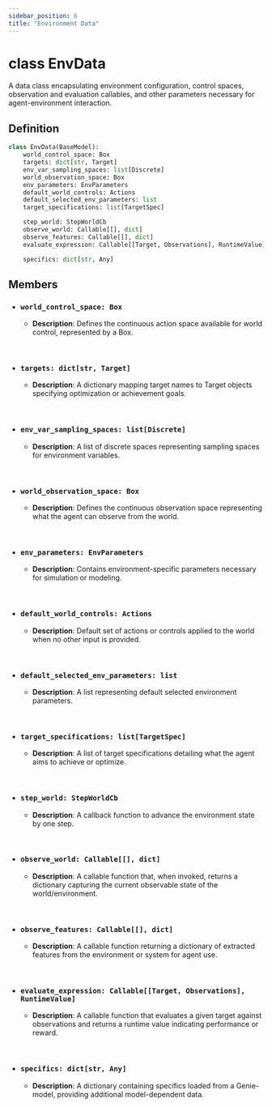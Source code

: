 ```yaml
---
sidebar_position: 6
title: "Environment Data"
---
```


# class EnvData
A data class encapsulating environment configuration, control spaces, observation and evaluation callables, and other parameters necessary for agent-environment interaction.

## Definition
```py
class EnvData(BaseModel):
    world_control_space: Box
    targets: dict[str, Target]
    env_var_sampling_spaces: list[Discrete]
    world_observation_space: Box
    env_parameters: EnvParameters
    default_world_controls: Actions
    default_selected_env_parameters: list
    target_specifications: list[TargetSpec]

    step_world: StepWorldCb
    observe_world: Callable[[], dict]
    observe_features: Callable[[], dict]
    evaluate_expression: Callable[[Target, Observations], RuntimeValue]

    specifics: dict[str, Any]
```

## Members
- ### `world_control_space: Box`
    + **Description**: Defines the continuous action space available for world control, represented by a Box.

&nbsp;

- ### `targets: dict[str, Target]`
    + **Description**: A dictionary mapping target names to Target objects specifying optimization or achievement goals.

&nbsp;

- ### `env_var_sampling_spaces: list[Discrete]`
    + **Description**: A list of discrete spaces representing sampling spaces for environment variables.

&nbsp;

- ### `world_observation_space: Box`
    + **Description**: Defines the continuous observation space representing what the agent can observe from the world.

&nbsp;

- ### `env_parameters: EnvParameters`
    + **Description**: Contains environment-specific parameters necessary for simulation or modeling.

&nbsp;

- ### `default_world_controls: Actions`
    + **Description**: Default set of actions or controls applied to the world when no other input is provided.

&nbsp;

- ### `default_selected_env_parameters: list`
    + **Description**: A list representing default selected environment parameters.

&nbsp;

- ### `target_specifications: list[TargetSpec]`
    + **Description**: A list of target specifications detailing what the agent aims to achieve or optimize.

&nbsp;

- ### `step_world: StepWorldCb`
    + **Description**: A callback function to advance the environment state by one step.

&nbsp;

- ### `observe_world: Callable[[], dict]`
    + **Description**: A callable function that, when invoked, returns a dictionary capturing the current observable state of the world/environment.

&nbsp;

- ### `observe_features: Callable[[], dict]`
    + **Description**: A callable function returning a dictionary of extracted features from the environment or system for agent use.

&nbsp;

- ### `evaluate_expression: Callable[[Target, Observations], RuntimeValue]`
    + **Description**: A callable function that evaluates a given target against observations and returns a runtime value indicating performance or reward.

&nbsp;

- ### `specifics: dict[str, Any]`
    + **Description**: A dictionary containing specifics loaded from a Genie-model, providing additional model-dependent data.

&nbsp;